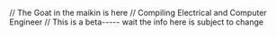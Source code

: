// The Goat in the maikin is here 
// Compiling Electrical and Computer Engineer
// This is a beta----- wait the info here is subject to change 
